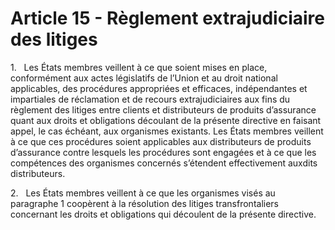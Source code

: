 # Article 15 - Règlement extrajudiciaire des litiges


1.   Les États membres veillent à ce que soient mises en place, conformément aux actes législatifs de l’Union et au droit national applicables, des procédures appropriées et efficaces, indépendantes et impartiales de réclamation et de recours extrajudiciaires aux fins du règlement des litiges entre clients et distributeurs de produits d’assurance quant aux droits et obligations découlant de la présente directive en faisant appel, le cas échéant, aux organismes existants. Les États membres veillent à ce que ces procédures soient applicables aux distributeurs de produits d’assurance contre lesquels les procédures sont engagées et à ce que les compétences des organismes concernés s’étendent effectivement auxdits distributeurs.

2.   Les États membres veillent à ce que les organismes visés au paragraphe 1 coopèrent à la résolution des litiges transfrontaliers concernant les droits et obligations qui découlent de la présente directive.
